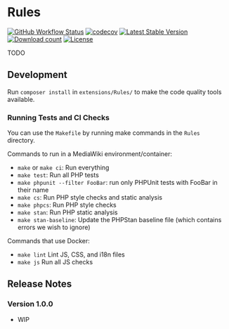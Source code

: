 # Rules

[![GitHub Workflow Status](https://img.shields.io/github/actions/workflow/status/ProfessionalWiki/Rules/ci.yml?branch=master)](https://github.com/ProfessionalWiki/Rules/actions?query=workflow%3ACI)
[![codecov](https://codecov.io/gh/ProfessionalWiki/Rules/branch/master/graph/badge.svg)](https://codecov.io/gh/ProfessionalWiki/Rules)
[![Latest Stable Version](https://poser.pugx.org/professional-wiki/rules/v/stable)](https://packagist.org/packages/professional-wiki/rules)
[![Download count](https://poser.pugx.org/professional-wiki/rules/downloads)](https://packagist.org/packages/professional-wiki/rules)
[![License](https://poser.pugx.org/professional-wiki/rules/license)](LICENSE)

TODO

## Development

Run `composer install` in `extensions/Rules/` to make the code quality tools available.

### Running Tests and CI Checks

You can use the `Makefile` by running make commands in the `Rules` directory.

Commands to run in a MediaWiki environment/container:

* `make` or `make ci`: Run everything
* `make test`: Run all PHP tests
* `make phpunit --filter FooBar`: run only PHPUnit tests with FooBar in their name
* `make cs`: Run PHP style checks and static analysis
* `make phpcs`: Run PHP style checks
* `make stan`: Run PHP static analysis
* `make stan-baseline`: Update the PHPStan baseline file (which contains errors we wish to ignore)

Commands that use Docker:

* `make lint` Lint JS, CSS, and i18n files
* `make js` Run all JS checks

## Release Notes

### Version 1.0.0

* WIP

[Professional Wiki]: https://professional.wiki
[MediaWiki Hosting]: https://pro.wiki
[MediaWiki Development]: https://professional.wiki/en/mediawiki-development
[MediaWiki Consulting]: https://professional.wiki/en/mediawiki-consulting-services
